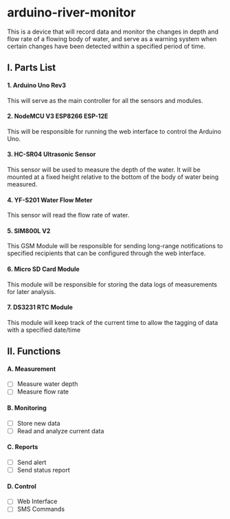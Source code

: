 # arduino-river-monitor
This is a device that will record data and monitor the changes in depth and flow rate of a flowing body of water, and serve as a warning system when certain changes have been detected within a specified period of time.

## I. Parts List
#### 1. Arduino Uno Rev3
This will serve as the main controller for all the sensors and modules.
#### 2. NodeMCU V3 ESP8266 ESP-12E
This will be responsible for running the web interface to control the Arduino Uno.
#### 3. HC-SR04 Ultrasonic Sensor
This sensor will be used to measure the depth of the water. It will be mounted at a fixed height relative to the bottom of the body of water being measured.
#### 4. YF-S201 Water Flow Meter
This sensor will read the flow rate of water.
#### 5. SIM800L V2
This GSM Module will be responsible for sending long-range notifications to specified recipients that can be configured through the web interface.
#### 6. Micro SD Card Module
This module will be responsible for storing the data logs of measurements for later analysis.
#### 7. DS3231 RTC Module
This module will keep track of the current time to allow the tagging of data with a specified date/time

## II. Functions
#### A. Measurement
- [ ] Measure water depth
- [ ] Measure flow rate

#### B. Monitoring
- [ ] Store new data
- [ ] Read and analyze current data

#### C. Reports
- [ ] Send alert
- [ ] Send status report

#### D. Control
- [ ] Web Interface
- [ ] SMS Commands
